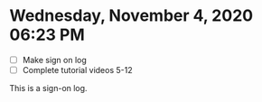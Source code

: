 # Wednesday, November  4, 2020 06:23 PM
- [ ] Make sign on log
- [ ] Complete tutorial videos 5-12

This is a sign-on log.
